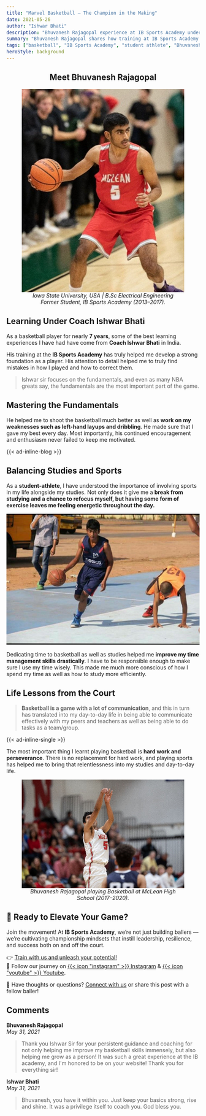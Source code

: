 ```yaml
---
title: "Marvel Basketball – The Champion in the Making"
date: 2021-05-26
author: "Ishwar Bhati"
description: "Bhuvanesh Rajagopal experience at IB Sports Academy under head coach Ishwar Bhati. Foundation of basketball and academic journey. Power of discipline, mentorship, and balance."
summary: "Bhuvanesh Rajagopal shares how training at IB Sports Academy under Coach Ishwar Bhati laid the foundation for his basketball and academic journey. His story reflects the power of discipline, mentorship, and balance."
tags: ["basketball", "IB Sports Academy", "student athlete", "Bhuvanesh Rajagopal"]
heroStyle: background
---
```


<h2 style="text-align: center;">Meet Bhuvanesh Rajagopal</h2>

<figure style="display: flex; flex-direction: column; align-items: center; text-align: center;">
  <img src="bhuvanesh-1.jpg" alt="Bhuvanesh Rajagopal Iowa State University, USA | B.Sc Electrical Engineering | Former Student, IB Sports Academy (2013–2017)." style="max-width: 100%;" />
  <figcaption style="font-style: italic;">Iowa State University, USA | B.Sc Electrical Engineering <br /> Former Student, IB Sports Academy (2013–2017).</figcaption>
</figure>


## Learning Under Coach Ishwar Bhati

As a basketball player for nearly **7 years**, some of the best learning experiences I have had have come from **Coach Ishwar Bhati** in India.

His training at the **IB Sports Academy** has truly helped me develop a strong foundation as a player. His attention to detail helped me to truly find mistakes in how I played and how to correct them.

> Ishwar sir focuses on the fundamentals, and even as many NBA greats say, the fundamentals are the most important part of the game.

## Mastering the Fundamentals

He helped me to shoot the basketball much better as well as **work on my weaknesses such as left-hand layups and dribbling**. He made sure that I gave my best every day. Most importantly, his continued encouragement and enthusiasm never failed to keep me motivated.

{{< ad-inline-blog >}}

## Balancing Studies and Sports

As a **student-athlete**, I have understood the importance of involving sports in my life alongside my studies. Not only does it give me a **break from studying and a chance to refocus myself, but having some form of exercise leaves me feeling energetic throughout the day.**

![Bhuvanesh Gopal now in USA, playing Basketball - IB Sports Academy](bhuvanesh-2.jpg)

Dedicating time to basketball as well as studies helped me **improve my time management skills drastically**. I have to be responsible enough to make sure I use my time wisely. This made me much more conscious of how I spend my time as well as how to study more efficiently.

## Life Lessons from the Court

> **Basketball is a game with a lot of communication**, and this in turn has translated into my day-to-day life in being able to communicate effectively with my peers and teachers as well as being able to do tasks as a team/group.

{{< ad-inline-single >}}

The most important thing I learnt playing basketball is **hard work and perseverance**. There is no replacement for hard work, and playing sports has helped me to bring that relentlessness into my studies and day-to-day life.

<figure style="display: flex; flex-direction: column; align-items: center; text-align: center;">
  <img src="cover.jpg" alt="Bhuvanesh Rajagopal playing Basketball at McLean High School (2017–2020) - IB Sports Academy." style="max-width: 100%;" />
  <figcaption style="font-style: italic;">Bhuvanesh Rajagopal playing Basketball at McLean High School (2017–2020).</figcaption>
</figure>

## 🏀 Ready to Elevate Your Game?

Join the movement! At **IB Sports Academy**, we’re not just building ballers — we’re cultivating championship mindsets that instill leadership, resilience, and success both on and off the court.

👉 [Train with us and unleash your potential!](https://ibsportsacademy.com/)  
🚀 Follow our journey on [{{< icon "instagram" >}} Instagram](https://www.instagram.com/ibsportsacademy/) & [{{< icon "youtube" >}} Youtube](https://www.youtube.com/@IBSportsAcademy).

💬 Have thoughts or questions? [Connect with us](https://blog.ibsportsacademy.com/contact/) or share this post with a fellow baller!

## Comments

**Bhuvanesh Rajagopal**  
*May 31, 2021*  
> Thank you Ishwar Sir for your persistent guidance and coaching for not only helping me improve my basketball skills immensely, but also helping me grow as a person! It was such a great experience at the IB academy, and I'm honored to be on your website! Thank you for everything sir!  

**Ishwar Bhati**  
*May 31, 2021*  
> Bhuvanesh, you have it within you. Just keep your basics strong, rise and shine. It was a privilege itself to coach you. God bless you.